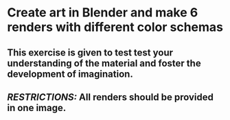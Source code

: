 # Create art in Blender and make 6 renders with different color schemas 
## This exercise is given to test test your understanding of the material and foster the development of imagination.
## _RESTRICTIONS:_ All renders should be provided in one image.
